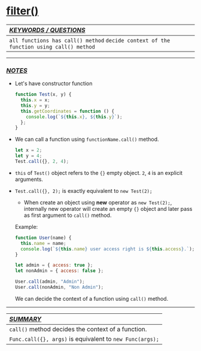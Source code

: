 # [**filter()**]()

| [_KEYWORDS / QUESTIONS_]()                                                             |
| :------------------------------------------------------------------------------------- |
| `all functions has call() method` `decide context of the function using call() method` |

---

### [_NOTES_]()

- Let's have constructor function
  ```js
  function Test(x, y) {
    this.x = x;
    this.y = y;
    this.getCoordinates = function () {
      console.log(`${this.x}, ${this.y}`);
    };
  }
  ```
- We can call a function using `functionName.call()` method.

  ```js
  let x = 2;
  let y = 4;
  Test.call({}, 2, 4);
  ```

- `this` of `Test()` object refers to the `{}` empty object. `2`, `4` is an explicit arguments.

- `Test.call({}, 2);` is exactly equivalent to `new Test(2);`

  - When create an object using **new** operator as `new Test(2);`, internally new operator will create an empty `{}` object and later pass as first argument to `call()` method.

  Example:

  ```js
  function User(name) {
    this.name = name;
    console.log(`${this.name} user access right is ${this.access}.`);
  }

  let admin = { access: true };
  let nonAdmin = { access: false };

  User.call(admin, "Admin");
  User.call(nonAdmin, "Non Admin");
  ```

  We can decide the context of a function using `call()` method.

---

| [_SUMMARY_]()                                            |
| :------------------------------------------------------- |
| `call()` method decides the context of a function.       |
| `Func.call({}, args)` is equivalent to `new Func(args);` |
